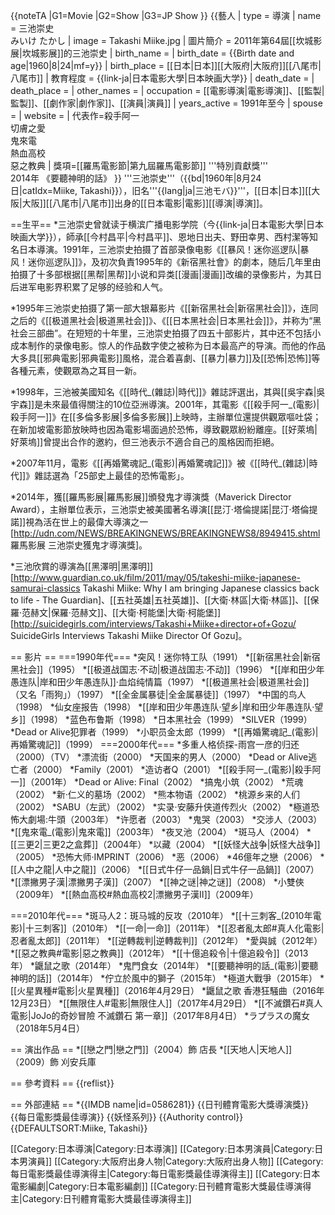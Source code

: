 {{noteTA
|G1=Movie
|G2=Show
|G3=JP Show
}}
{{藝人
| type        = 導演
| name        = 三池崇史<br>みいけ たかし
| image       = Takashi Miike.jpg
| 圖片簡介    = 2011年第64屆[[坎城影展|坎城影展]]的三池崇史
| birth_name   =
| birth_date   = {{Birth date and age|1960|8|24|mf=y}}
| birth_place  = [[日本|日本]][[大阪府|大阪府]][[八尾市|八尾市]]
| 教育程度     = {{link-ja|日本電影大學|日本映画大学}}
| death_date   =
| death_place  =
| other_names   =
| occupation  = [[電影導演|電影導演]]、[[監製|監製]]、[[劇作家|劇作家]]、[[演員|演員]]
| years_active = 1991年至今
| spouse      =
| website     =
| 代表作=殺手阿一<br>切膚之愛<br>鬼來電<br>熱血高校<br>惡之教典
| 獎項=[[羅馬電影節|第九屆羅馬電影節]] '''特別貢獻獎'''<br>2014年 《要聽神明的話》
}}
'''三池崇史'''（{{bd|1960年|8月24日|catIdx=Miike, Takashi}}），旧名'''{{lang|ja|三池モバ}}'''，[[日本|日本]][[大阪|大阪]][[八尾市|八尾市]]出身的[[日本電影|電影]][[導演|導演]]。

==生平==
*三池崇史曾就读于横滨广播电影学院（今{{link-ja|日本電影大學|日本映画大学}}），師承[[今村昌平|今村昌平]]、恩地日出夫、野田幸男、西村潔等知名日本導演。1991年，三池崇史拍摄了首部录像电影《[[暴风！迷你巡逻队|暴风！迷你巡逻队]]》，及初次負責1995年的《新宿黑社會》的劇本，随后几年里由拍摄了十多部根据[[黑帮|黑帮]]小说和异类[[漫画|漫画]]改编的录像影片，为其日后进军电影界积累了足够的经验和人气。

*1995年三池崇史拍摄了第一部大银幕影片《[[新宿黑社会|新宿黑社会]]》，连同之后的《[[极道黑社会|极道黑社会]]》、《[[日本黑社会|日本黑社会]]》，并称为“黑社会三部曲”。在短短的十年里，三池崇史拍摄了四五十部影片，其中还不包括小成本制作的录像电影。惊人的作品数字使之被称为日本最高产的导演。而他的作品大多具[[邪典電影|邪典電影]]風格，混合着喜劇、[[暴力|暴力]]及[[恐怖|恐怖]]等各種元素，使觀眾為之耳目一新。

*1998年，三池被美國知名《[[時代_(雜誌)|時代]]》雜誌評選出，其與[[吳宇森|吳宇森]]是未來最值得關注的10位亞洲導演。2001年，其電影《[[殺手阿一_(電影)|殺手阿一]]》在[[多倫多影展|多倫多影展]]上映時，主辦單位還提供觀眾嘔吐袋；在新加坡電影節放映時也因為電影場面過於恐怖，導致觀眾紛紛離座。[[好萊塢|好萊塢]]曾提出合作的邀約，但三池表示不適合自己的風格因而拒絕。

*2007年11月，電影《[[再婚驚魂記_(電影)|再婚驚魂記]]》被《[[時代_(雜誌)|時代]]》雜誌選為「25部史上最佳的恐怖電影」。

*2014年，獲[[羅馬影展|羅馬影展]]頒發鬼才導演獎（Maverick Director Award），主辦單位表示，三池崇史被美國著名導演[[昆汀·塔倫提諾|昆汀·塔倫提諾]]視為活在世上的最偉大導演之一<ref>[http://udn.com/NEWS/BREAKINGNEWS/BREAKINGNEWS8/8949415.shtml 羅馬影展 三池崇史獲鬼才導演獎]</ref>。

*三池欣賞的導演為[[黑澤明|黑澤明]]<ref>[http://www.guardian.co.uk/film/2011/may/05/takeshi-miike-japanese-samurai-classics Takashi Miike: Why I am bringing Japanese classics back to life - The Guardian]</ref>、[[五社英雄|五社英雄]]、[[大衛·林區|大衛·林區]]、[[保羅·范赫文|保羅·范赫文]]、[[大衛·柯能堡|大衛·柯能堡]]<ref>[http://suicidegirls.com/interviews/Takashi+Miike+director+of+Gozu/ SuicideGirls Interviews Takashi Miike Director Of Gozu]</ref>。

== 影片 ==
===1990年代===
*突风！迷你特工队（1991）
*[[新宿黑社会|新宿黑社会]]（1995）
*[[极道战国志·不动|极道战国志·不动]]（1996）
*[[岸和田少年愚连队|岸和田少年愚连队]]·血焰纯情篇（1997）
*[[极道黑社会|极道黑社会]]（又名「雨狗」）（1997）
*[[全金属暴徒|全金属暴徒]]（1997）
*中国的鸟人（1998）
*仙女座报告（1998）
*[[岸和田少年愚连队·望乡|岸和田少年愚连队·望乡]]（1998）
*蓝色布鲁斯（1998）
*日本黑社会（1999）
*SILVER（1999）
*Dead or Alive犯罪者（1999）
*小职员金太郎（1999）
*[[再婚驚魂記_(電影)|再婚驚魂記]]（1999）
===2000年代===
*多重人格侦探-雨宫一彦的归还（2000）（TV） 
*漂流街（2000）
*天国来的男人（2000）
*Dead or Alive逃亡者（2000）
*Family（2001）
*造访者Q（2001）
*[[殺手阿一_(電影)|殺手阿一]]（2001年）
*Dead or Alive: Final（2002）
*搞鬼小筑（2002）
*荒魂（2002）
*新·仁义的墓场（2002）
*熊本物语（2002）
*桃源乡来的人们（2002）
*SABU（左武）（2002）
*实录·安藤升侠道传烈火（2002）
*極道恐怖大劇場:牛頭（2003年）
*许愿者（2003）
*鬼哭（2003）
*交涉人（2003）
*[[鬼來電_(電影)|鬼來電]]（2003年）
*夜叉池（2004）
*斑马人（2004）
*[[三更2|三更2之盒葬]]（2004年）
*以藏（2004）
*[[妖怪大战争|妖怪大战争]]（2005）
*恐怖大师·IMPRINT（2006）
*恶（2006）
*46億年之戀（2006）
*[[人中之龍|人中之龍]]（2006）
*[[日式牛仔一品鍋|日式牛仔一品鍋]]（2007）
*[[漂撇男子漢|漂撇男子漢]]（2007）
*[[神之谜|神之谜]]（2008）
*小雙俠（2009年） 
*[[熱血高校#熱血高校2|漂撇男子漢Ⅱ]]（2009年）

===2010年代===
*斑马人2：斑马城的反攻（2010年）
*[[十三刺客_(2010年電影)|十三刺客]]（2010年）
*[[一命|一命]]（2011年）
*[[忍者亂太郎#真人化電影|忍者亂太郎]]（2011年）
*[[逆轉裁判|逆轉裁判]]（2012年）
*愛與誠（2012年）
*[[惡之教典#電影|惡之教典]]（2012年）
*[[十億追殺令|十億追殺令]]（2013年）
*鼴鼠之歌（2014年）
*鬼門食女（2014年）
*[[要聽神明的話_(電影)|要聽神明的話]]（2014年）
*佇立於風中的獅子（2015年）
*極道大戰爭（2015年）
*[[火星異種#電影|火星異種]]（2016年4月29日）
*鼴鼠之歌 香港狂騒曲（2016年12月23日）
*[[無限住人#電影|無限住人]]（2017年4月29日）
*[[不滅鑽石#真人電影|JoJo的奇妙冒險 不滅鑽石 第一章]]（2017年8月4日）
*ラプラスの魔女（2018年5月4日）

== 演出作品 ==
*[[戀之門|戀之門]]（2004）飾 店長
*[[天地人|天地人]]（2009）飾 刈安兵庫

== 參考資料 ==
{{reflist}}

== 外部連結 ==
*{{IMDB name|id=0586281}}
{{日刊體育電影大獎導演獎}}
{{每日電影獎最佳導演}}
{{妖怪系列}}
{{Authority control}}
{{DEFAULTSORT:Miike, Takashi}}

[[Category:日本導演|Category:日本導演]]
[[Category:日本男演員|Category:日本男演員]]
[[Category:大阪府出身人物|Category:大阪府出身人物]]
[[Category:每日電影獎最佳導演得主|Category:每日電影獎最佳導演得主]]
[[Category:日本電影編劇|Category:日本電影編劇]]
[[Category:日刊體育電影大獎最佳導演得主|Category:日刊體育電影大獎最佳導演得主]]